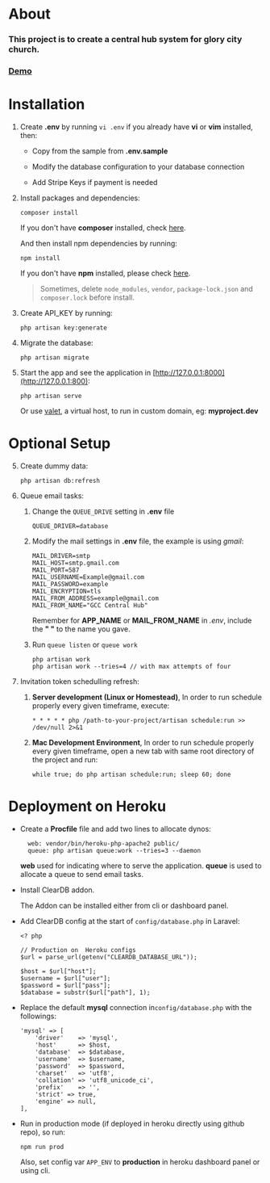 # About

  ### This project is to create a central hub system for glory city church.

  ### [Demo](https://centralhub.glorycitychurch.com)
  
  
# Installation

1. Create __.env__ by running `vi .env` if you already have __vi__ or __vim__ installed, then:

   * Copy from the sample from __.env.sample__ 
   
   * Modify the database configuration to your database connection
   
   * Add Stripe Keys if payment is needed

2. Install packages and dependencies:
    ```
    composer install
    ```
    If you don't have __composer__ installed, check [here](https://getcomposer.org/doc/00-intro.md).
    
    And then install npm dependencies by running:
    ```
    npm install
    ```
    If you don't have __npm__ installed, please check [here](https://docs.npmjs.com/getting-started/installing-node).
    
    
    > Sometimes, delete `node_modules`, `vendor`, `package-lock.json` and `composer.lock` before install.
    

3. Create API_KEY by running:
    ```
    php artisan key:generate
    ```
    
4.  Migrate the database:
    ```
    php artisan migrate
    ```
    
5. Start the app and see the application in [http://127.0.0.1:8000](http://127.0.0.1:800):
    ```
    php artisan serve
    ```
    Or use [valet](https://laravel.com/docs/5.5/valet), a virtual host, to run in custom domain, eg: **myproject.dev**
    
# Optional Setup

5. Create dummy data:
    ```
    php artisan db:refresh
    ```    
        
6. Queue email tasks:
    
    1. Change the `QUEUE_DRIVE` setting in **.env** file
        ```
        QUEUE_DRIVER=database
        ```

    2. Modify the mail settings in __.env__ file, the example is using *gmail*:
        ```
        MAIL_DRIVER=smtp
        MAIL_HOST=smtp.gmail.com
        MAIL_PORT=587
        MAIL_USERNAME=Example@gmail.com
        MAIL_PASSWORD=example
        MAIL_ENCRYPTION=tls
        MAIL_FROM_ADDRESS=example@gmail.com
        MAIL_FROM_NAME="GCC Central Hub"
        ```
        Remember for **APP_NAME** or **MAIL_FROM_NAME** in *.env*, include the __" "__ to the name you gave.

    3. Run `queue listen` or `queue work`
        ```
        php artisan work
        php artisan work --tries=4 // with max attempts of four 
        ```

7. Invitation token schedulling refresh:

    1. **Server development (Linux or Homestead)**, In order to run schedule properly every given timeframe, execute:
       ```
       * * * * * php /path-to-your-project/artisan schedule:run >> /dev/null 2>&1
       ```

    2. **Mac Development Environment**, In order to run schedule properly every given timeframe, open a new tab with same root directory of the project and run:
       ```
       while true; do php artisan schedule:run; sleep 60; done
       ```

# Deployment on Heroku

- Create a __Procfile__ file and add two lines to allocate dynos:
  ```
    web: vendor/bin/heroku-php-apache2 public/
    queue: php artisan queue:work --tries=3 --daemon
  ```
  **web** used for indicating where to serve the application. **queue** is used to allocate a queue to send email tasks.

- Install ClearDB addon. 

  The Addon can be installed either from cli or dashboard panel.

- Add ClearDB config at the start of `config/database.php` in Laravel:
  ```
  <? php
  
  // Production on  Heroku configs
  $url = parse_url(getenv("CLEARDB_DATABASE_URL"));

  $host = $url["host"];
  $username = $url["user"];
  $password = $url["pass"];
  $database = substr($url["path"], 1);
  
  ```

- Replace the default __mysql__ connection in`config/database.php` with the followings:
  ```
  'mysql' => [
      'driver'    => 'mysql',
      'host'      => $host,
      'database'  => $database,
      'username'  => $username,
      'password'  => $password,
      'charset'   => 'utf8',
      'collation' => 'utf8_unicode_ci',
      'prefix'    => '',
      'strict' => true,
      'engine' => null,
  ],
  ```
  
- Run in production mode (if deployed in heroku directly using github repo), so run:
  ```
  npm run prod
  ```
  
  Also, set config var `APP_ENV` to **production** in heroku dashboard panel or using cli.
